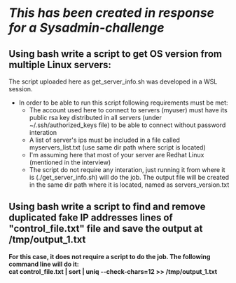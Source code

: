# ***This has been created in response for a Sysadmin-challenge***

## **Using bash write a script to get OS version from multiple Linux servers:**

The script uploaded here as get_server_info.sh was developed in a WSL session.
- In order to be able to run this script following requirements must be met:
  - The account used here to connect to servers (myuser) must have its public rsa key distributed in all servers (under ~/.ssh/authorized_keys file) to be able to connect without password interation
  - A list of server's ips must be included in a file called myservers_list.txt (use same dir path where script is located)
  - I'm assuming here that most of your server are Redhat Linux (mentioned in the interview)
  - The script do not require any interation, just running it from where it is (./get_server_info.sh) will do the job. The output file will be created in the same dir path where it is located, named as servers_version.txt





## **Using bash write a script to find and remove duplicated fake IP addresses lines of "control_file.txt" file and save the output at /tmp/output_1.txt**

**For this case, it does not require a script to do the job. The following command line will do it:**\
**cat control_file.txt | sort | uniq --check-chars=12 >> /tmp/output_1.txt**

